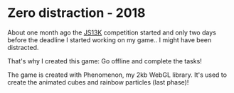 
# Zero distraction - 2018

About one month ago the <a href="https://js13kgames.com/">JS13K</a> competition started and only two days before the deadline I started working on my game.. I might have been distracted.

That's why I created this game: Go offline and complete the tasks!

The game is created with Phenomenon, my 2kb WebGL library. It's used to create the animated cubes and rainbow particles (last phase)!
